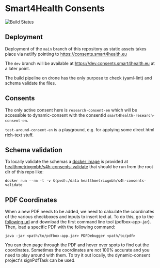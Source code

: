 # Smart4Health Consents

[![Build Status](https://drone.healthmetrix.com/api/badges/healthmetrix/s4h-consents/status.svg)](https://drone.healthmetrix.com/healthmetrix/s4h-consents)

## Deployment

Deployment of the `main` branch of this repository as static assets takes place via netlify pointing
to https://consents.smart4health.eu

The `dev` branch will be available at https://dev.consents.smart4health.eu at a later point.

The build pipeline on drone has the only purpose to check (yaml-lint) and schema validate the files.

## Consents

The only active consent here is `research-consent-en` which will be accessible to dynamic-consent with the
consentId `smart4health-research-consent-en`.

`test-around-consent-en` is a playground, e.g. for applying some direct html rich-text stuff.

## Schema validation

To locally validate the schemas a [docker image](Dockerfile) is provided
at [healthmetrixgmbh/s4h-consents-validate](https://hub.docker.com/repository/docker/healthmetrixgmbh/s4h-consents-validate)
that should be run from the root dir of this repo like:

`docker run --rm -t -v $(pwd):/data healthmetrixgmbh/s4h-consents-validate`

## PDF Coordinates

When a new PDF needs to be added, we need to calculate the coordinates of the various checkboxes and inputs to insert
text at. To do this, go to the [following url](https://pdfbox.apache.org/download.cgi) and download the first command
line tool (pdfbox-app-<VERSION>.jar). Then, load a specific PDF with the following command:

```shell script
java -jar <path/to/pdfbox-app.jar> PDFDebugger <path/to/pdf>
```

You can then page through the PDF and hover over spots to find out the coordinates. Sometimes the coordinates are not
100% accurate and you need to play around with them. To try it out locally, the dynamic-consent project's signPdfTask
can be used.
